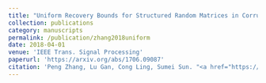 ```yaml
---
title: "Uniform Recovery Bounds for Structured Random Matrices in Corrupted Compressed Sensing"
collection: publications
category: manuscripts
permalink: /publication/zhang2018uniform
date: 2018-04-01
venue: 'IEEE Trans. Signal Processing'
paperurl: 'https://arxiv.org/abs/1706.09087'
citation: 'Peng Zhang, Lu Gan, Cong Ling, Sumei Sun. "<a href="https://arxiv.org/abs/1706.09087">Uniform Recovery Bounds for Structured Random Matrices in Corrupted Compressed Sensing</a>", <i>IEEE Trans. Signal Processing</i>, vol. 66, pp. 2086-2097, Apr. 2018.'
---
```

